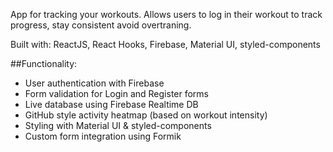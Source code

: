  App for tracking your workouts. Allows users to log in their workout to track progress, stay consistent avoid overtraning.

Built with: ReactJS, React Hooks, Firebase, Material UI, styled-components

##Functionality: 
- User authentication with Firebase 
- Form validation for Login and Register forms 
- Live database using Firebase Realtime DB
- GitHub style activity heatmap (based on workout intensity)
- Styling with Material UI & styled-components
- Custom form integration using Formik